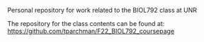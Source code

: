 Personal repository for work related to the BIOL792 class at UNR

The repository for the class contents can be found at: https://github.com/tparchman/F22_BIOL792_coursepage

